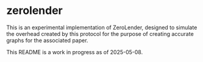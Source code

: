 # zerolender
This is an experimental implementation of ZeroLender, designed to simulate the overhead created by this protocol for the purpose of creating accurate graphs for the associated paper.

This README is a work in progress as of 2025-05-08.